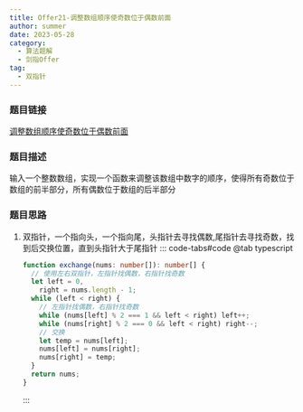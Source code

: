 ```yaml
---
title: Offer21-调整数组顺序使奇数位于偶数前面
author: summer
date: 2023-05-28
category:
  - 算法题解
  - 剑指Offer
tag:
  - 双指针
---
```


### 题目链接

[调整数组顺序使奇数位于偶数前面](https://leetcode.cn/problems/diao-zheng-shu-zu-shun-xu-shi-qi-shu-wei-yu-ou-shu-qian-mian-lcof/?envType=study-plan-v2&envId=coding-interviews)

### 题目描述

输入一个整数数组，实现一个函数来调整该数组中数字的顺序，使得所有奇数位于数组的前半部分，所有偶数位于数组的后半部分

### 题目思路

1. 双指针，一个指向头，一个指向尾，头指针去寻找偶数,尾指针去寻找奇数，找到后交换位置，直到头指针大于尾指针
   ::: code-tabs#code
   @tab typescript
   ```typescript
   function exchange(nums: number[]): number[] {
     // 使用左右双指针，左指针找偶数，右指针找奇数
     let left = 0,
       right = nums.length - 1;
     while (left < right) {
       // 左指针找偶数，右指针找奇数
       while (nums[left] % 2 === 1 && left < right) left++;
       while (nums[right] % 2 === 0 && left < right) right--;
       // 交换
       let temp = nums[left];
       nums[left] = nums[right];
       nums[right] = temp;
     }
     return nums;
   }
   ```
   :::
